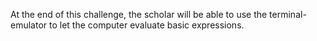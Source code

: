 At the end of this challenge, the scholar will be able to use the terminal-emulator to let the computer evaluate basic expressions.